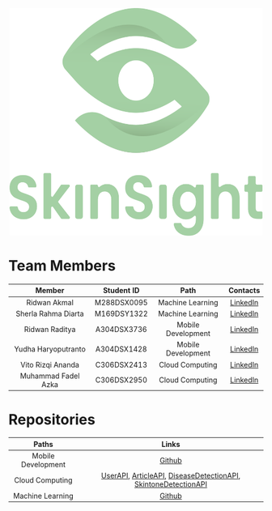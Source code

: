 <p align="center"> <img src="SkinSight.png" width="500" height="450" /> </p>

# Team Members

|            Member           				| Student ID |        Path        |                                                       Contacts                                                      |
| :---------------------------------------: | :--------: | :----------------: | :-----------------------------------------------------------------------------------------------------------------: |
|        Ridwan Akmal        | M288DSX0095 |  Machine Learning  |        [LinkedIn](https://www.linkedin.com/in/ridwan-akmal/)           |
|      			Sherla Rahma Diarta     	        | M169DSY1322 |  Machine Learning  |      [LinkedIn](https://www.linkedin.com/in/sherla-rahma-diarta/)|
|     Ridwan Raditya     | A304DSX3736 | Mobile Development |     [LinkedIn](https://www.linkedin.com/in/ridwan-raditya/)           |
|      Yudha Haryoputranto     | A304DSX1428 | Mobile Development |     [LinkedIn](https://www.linkedin.com/in/yudha-haryoputranto/)|
|     Vito Rizqi Ananda     | C306DSX2413 |   Cloud Computing  |              [LinkedIn](https://www.linkedin.com/in/vito-rizqi-ananda/)|
| Muhammad Fadel Azka | C306DSX2950 |   Cloud Computing  |     [LinkedIn](https://www.linkedin.com/in/m-fadel-azka/)|

# Repositories

| Paths | Links |
| :---: | :---: |
| Mobile Development | [Github](https://github.com/yudhah52/Skin-Sight-Apps.git) |
|  Cloud Computing  |  [UserAPI](https://github.com/vitoananda/SkinSight-User-API), [ArticleAPI](https://github.com/fadel20azka/SkinSight-Article-API), [DiseaseDetectionAPI](https://github.com/vitoananda/SkinSight-disease-detection-API.git), [SkintoneDetectionAPI](https://github.com/vitoananda/SkinSight-tone-detection-API.git)  |
|   Machine Learning  |   [Github]( https://github.com/RidwendDev/DeepLearningPro-SkinSight)  |


